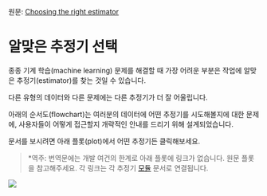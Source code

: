 원문: [Choosing the right estimator](https://scikit-learn.org/stable/tutorial/machine_learning_map/index.html)

# 알맞은 추정기 선택

종종 기계 학습(machine learning) 문제를 해결할 때 가장 어려운 부분은 작업에 알맞은 추정기(estimator)를 찾는 것일 수 있습니다.

다른 유형의 데이터와 다른 문제에는 다른 추정기가 더 잘 어울립니다.

아래의 순서도(flowchart)는 여러분의 데이터에 어떤 추정기를 시도해볼지에 대한 문제에, 사용자들이 어떻게 접근할지 개략적인 안내를 드리기 위해 설계되었습니다.

문서를 보시려면 아래 플롯(plot)에서 어떤 추정기든 클릭해보세요.

> \*역주: 번역문에는 개발 여건의 한계로 아래 플롯에 링크가 없습니다. 원문 플롯을 참고해주세요. 각 링크는 각 추정기 [모듈](../../modules) 문서로 연결됩니다.

![](https://scikit-learn.org/stable/_static/ml_map.png)
